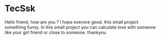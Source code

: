 # TecSsk
Hello friend, how are you ?
I hope everone good.
this small project something funny.
In this small project you can calculate love with someone like your girl friend
or close to someone.
thankyou   